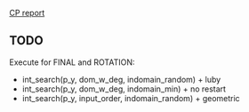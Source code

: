 [CP report](https://www.overleaf.com/6838371164jvgjbxmkkktv)


## TODO
Execute for FINAL and ROTATION: 
- int_search(p_y, dom_w_deg, indomain_random) + luby
- int_search(p_y, dom_w_deg, indomain_min) + no restart
- int_search(p_y, input_order, indomain_random) + geometric